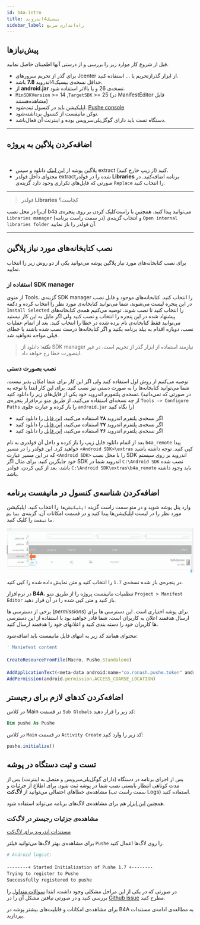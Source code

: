 ```yaml
---
id: b4a-intro
title: بیسیک4اندروید
sidebar_label: راه‌اندازی سریع
---
```



## پیش‌نیاز‌ها

قبل از شروع کار موارد زیر را بررسی و از درستی آنها اطمینان حاصل نمایید.

- برای گذر از تحریم سرور‌های Jcenter از ابزار گذرازتحریم یا ... استفاده کنید.
- حداقل نسخه‌ی بیسیک‌4اندروید **7.8** باشد.
- از **android.jar** نسخه‌ی 26 و یا بالاتر استفاده شود.
- `MinSDKVersion` >= 14 ,`TargetSDK` >= 25 (در ManifestEditor قابل مشاهده‌هستند)
- اپلیکیشن باید در کنسول ثبت‌شود. [Pushe console](https://console.pushe.co)
- توکن مانیفست از کنسول برداشته‌شود.
- دستگاه تست باید دارای گوگل‌پلی‌سرویس بوده و اینترنت آن فعال‌باشد.

---

## اضافه‌کردن پلاگین به پروژه

<br />

 * پلاگین پوشه از [این لینک](http://static.pushe.co/d/b4a/PusheB4A-v1.7.zip) دانلود و سپس extract کنید (از زیپ‌ خارج کنید).
 * محتوای داخل فولدر extractشده را در فولدر **Libraries** برنامه اضافه‌کنید. در صورتی که فایل‌های تکراری وجود دارد گزینه‌ی `Replace` را انتخاب کنید.

---

 > فولدر **Libraries** کجاست؟

  آن‌را در محل نصب b4a می‌توانید پیدا کنید. همچنین با راست‌کلیک کردن بر روی پنجره‌ی `Libraries manager` (در سمت راست برنامه) و انتخاب گزینه‌ی `Open internal libraries folder` آن‌ فولدر را باز نمایید.

---

## نصب کتابخانه‌های مورد نیاز پلاگین

برای نصب کتابخانه‌های مورد نیاز پلاگین پوشه می‌توانید یکی از دو روش زیر را انتخاب نمایید.

### استفاده از SDK manager

از منوی Tools، ‌گزینه‌ی SDK manager
 را انتخاب کنید. کتابخانه‌های موجود و قابل نصب در این پنجره لیست می‌شوند، شما می‌توانید کتابخانه‌ی مورد نظر را انتخاب کرده و دکمه 
 `Install Selected`
 را انتخاب کنید تا نصب شوند.
 توصیه می‌کنیم همه‌ی کتابخانه‌های پیشنهاد شده در این پنجره را انتخاب و نصب کنید ولی اگر مایل به این کار نیستید می‌توانید فقط کتابخانه‌ی نام برده شده در خطا را انتخاب کنید. بعد از اتمام عملیات نصب، دوباره اقدام به بیلد برنامه بکنید و اگر کتابخانه‌ها درست نصب شده باشند با خطای قبلی مواجه نخواهید شد.

> **نکته**: دانلود از SDK manager نیازمند استفاده از ابزار گذر از تحریم است. در غیر اینصورت خطا رخ‌ خواهد داد.

### نصب بصورت دستی

توصیه می‌کنیم از روش اول استفاده کنید ولی اگر این کار برای شما امکان پذیر نیست، شما می‌توانید کتابخانه‌ها را به صورت دستی نیز نصب کنید. برای این کار ابتدا با توجه به نسخه‌ی پلتفورم اندروید خود یکی از فایل‌های زیر را دانلود کنید. 
(در صورتی که نمی‌دانید از چه نسخه‌ای استفاده می‌کنید، از طریق منو نرم‌افزار پنجره‌ی 
`Tools -> Configure Paths`
را باز کرده و عبارت جلوی 
`android.jar`
را نگاه کنید)

- اگر نسخه‌ی پلتفرم اندروید **۲۸** استفاده می‌کنید، [این فایل](https://static.pushe.co/d/b4a/b4a_remote-28.zip) را دانلود کنید
- اگر نسخه‌ی پلتفرم اندروید **۲۷** استفاده می‌کنید، [این فایل](https://static.pushe.co/d/b4a/b4a_remote-27.zip) را دانلود کنید
- اگر نسخه‌ی پلتفرم اندروید **۲۶** استفاده می‌کنید، [این فایل](https://static.pushe.co/d/b4a/b4a_remote-26.zip) را دانلود کنید


 بعد از اتمام دانلود فایل زیپ را باز کرده و داخل آن فولدری به نام 
 `b4a_remote` 
 پیدا خواهید کرد. این فولدر را در مسیر 
 `<Android SDK>\extras` 
 کپی کنید. توجه داشته باشید که در این مسیر عبارت 
 `<Android SDK>`
 را با محل نصب 
 SDK
 اندروید بر روی سیستم خود جایگزین کنید. برای مثال اگر 
 SDK 
 اندروید شما در 
 `C:\Android SDK`
 نصب شده باشد، بعد از کپی کردن، فولدر 
 `C:\Android SDK\extras\b4a_remote`
 باید وجود داشته باشد.


## اضافه‌کردن شناسه‌ی کنسول در مانیفست برنامه

وارد پنل پوشه شوید و در منو سمت راست گزینه 
`اپلیکیشن‌ها`
را انتخاب کنید.
 اپلیکیشن مورد نظر را در لیست اپلیکیشن‌ها پیدا کنید و در قسمت امکانات آن، گزینه‌ی 
 `نمایش مانیفست`
 را کلیک کنید.

<img src="/img/b4a/app_manifest_select.png" height="120"/><br />

در پنجره‌ی باز شده نسخه‌ی `1.7` را انتخاب کنید و متن نمایش داده شده را کپی کنید.

در نرم‌افزار **B4A**، تنظمیات مانیفست پروژه را از طریق منو `Project > Manifest Editor`  باز کنید و متن کپی شده را در آن قرار دهید.
  
   
برخی از دسترسی ها (*permissions*) برای پوشه اختیاری است. این دسترسی ها برای ارسال هدفمند اعلان به کاربران است. شما قادر خواهید بود با استفاده از این دسترسی ها کاربران خود را دسته بندی کنید و اعلانهای خود را هدفمند ارسال کنید.

محتوای همانند کد زیر به انتهای فایل مانیفست باید اضافه‌شود:

```js
' Maniefest content 

CreateResourceFromFile(Macro, Pushe.Standalone)

AddApplicationText(<meta-data android:name="co.ronash.pushe.token" android:value="PUSHE_TOKEN"/>)
AddPermission(android.permission.ACCESS_COARSE_LOCATION)
```

## اضافه‌کردن کدهای لازم برای رجیستر

در کلاس Main در قسمت `Sub Globals` کد زیر را قرار دهید:

```vb
Dim pushe As Pushe
```

در کلاس `Main` در قسمت `Activity Create` کد زیر را وارد کنید:

```js
pushe.initialize()
```


## تست و ثبت دستگاه در پوشه

پس از اجرای برنامه در دستگاه (دارای گوگل‌پلی‌سرویس و متصل به اینترنت) پس از مدت کوتاهی انتظار بایستی نصب شما در پوشه ثبت ‌شود.
برای اطلاع از جزئیات و مشاهده‌ی خطاهای احتمالی می‌توانید از **لاگ‌کت** (سمت راست تب Logs) استفاده کنید.

همچنین [این ابزار](https://www.b4x.com/android/forum/attachments/b4alogviewer1-2-zip.6454/) هم برای مشاهده‌ی لاگ‌های برنامه می‌تواند استفاده شود.

### مشاهده‌ی جزئیات رجیستر در لاگ‌کت

[مستندات اندروید برای لاگ‌کت](https://developer.android.com/studio/command-line/logcat)

برای مشاهده‌ی بهتر لاگ‌ها می‌توانید فیلتر `Pushe` را روی لاگ‌ها اعمال کنید.

```bash
# Android logcat:

--------+ Started Initialization of Pushe 1.7 +--------
Trying to register to Pushe
Successfully registered to pushe
```

در صورتی که در یکی از این مراحل مشکلی وجود داشت، ابتدا [سوالات متداول](b4a-errors) را بررسی کنید و در صورتی نیافتن مشکل آن را در [Github issue](https://github.com/pusheco/b4a-sample/issues?utf8=%E2%9C%93&q=is%3Aissue) مطرح کنید.

برای مشاهده‌ی امکانات و قابلیت‌های بیشتر پوشه در B4A به مطالعه‌ی ادامه‌ی مستندات بپردازید.